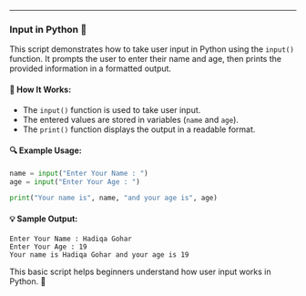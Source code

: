 
---

### Input in Python 🐍  

This script demonstrates how to take user input in Python using the `input()` function. It prompts the user to enter their name and age, then prints the provided information in a formatted output.  

#### 📌 How It Works:  
- The `input()` function is used to take user input.  
- The entered values are stored in variables (`name` and `age`).  
- The `print()` function displays the output in a readable format.  

#### 🔍 Example Usage:  
```python
name = input("Enter Your Name : ")  
age = input("Enter Your Age : ")  

print("Your name is", name, "and your age is", age)
```
#### 💡 Sample Output:  
```
Enter Your Name : Hadiqa Gohar  
Enter Your Age : 19  
Your name is Hadiqa Gohar and your age is 19  
```
This basic script helps beginners understand how user input works in Python. 🚀